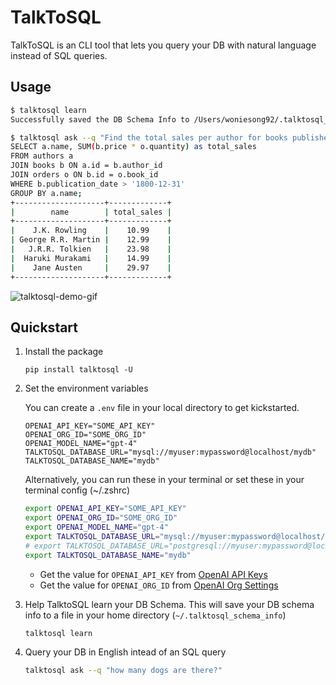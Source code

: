 # TalkToSQL

TalkToSQL is an CLI tool that lets you query your DB with natural language instead of SQL queries.

## Usage

```sh
$ talktosql learn
Successfully saved the DB Schema Info to /Users/woniesong92/.talktosql_schema_info

$ talktosql ask --q "Find the total sales per author for books published after the year 1800"
SELECT a.name, SUM(b.price * o.quantity) as total_sales
FROM authors a
JOIN books b ON a.id = b.author_id
JOIN orders o ON b.id = o.book_id
WHERE b.publication_date > '1800-12-31'
GROUP BY a.name;
+--------------------+-------------+
|        name        | total_sales |
+--------------------+-------------+
|    J.K. Rowling    |    10.99    |
| George R.R. Martin |    12.99    |
|   J.R.R. Tolkien   |    23.98    |
|  Haruki Murakami   |    14.99    |
|    Jane Austen     |    29.97    |
+--------------------+-------------+
```

![talktosql-demo-gif](https://user-images.githubusercontent.com/2935309/229308121-df48b64a-b54a-425c-a256-f86f33da332e.gif)

## Quickstart

1. Install the package

    ```
    pip install talktosql -U
    ```
2. Set the environment variables

    You can create a `.env` file in your local directory to get kickstarted.

    ```.env
    OPENAI_API_KEY="SOME_API_KEY"
    OPENAI_ORG_ID="SOME_ORG_ID"
    OPENAI_MODEL_NAME="gpt-4"
    TALKTOSQL_DATABASE_URL="mysql://myuser:mypassword@localhost/mydb"
    TALKTOSQL_DATABASE_NAME="mydb"
    ```

    Alternatively, you can run these in your terminal or set these in your terminal config (~/.zshrc)

    ```sh
    export OPENAI_API_KEY="SOME_API_KEY"
    export OPENAI_ORG_ID="SOME_ORG_ID"
    export OPENAI_MODEL_NAME="gpt-4"
    export TALKTOSQL_DATABASE_URL="mysql://myuser:mypassword@localhost/mydb"
    # export TALKTOSQL_DATABASE_URL="postgresql://myuser:mypassword@localhost/mydb"
    export TALKTOSQL_DATABASE_NAME="mydb"
    ```

    - Get the value for `OPENAI_API_KEY` from [OpenAI API Keys](https://platform.openai.com/account/api-keys)
    - Get the value for `OPENAI_ORG_ID` from [OpenAI Org Settings](https://platform.openai.com/account/org-settings)

3. Help TalktoSQL learn your DB Schema. This will save your DB schema info to a file in your home directory (`~/.talktosql_schema_info`)

    ```sh
    talktosql learn
    ```

4. Query your DB in English intead of an SQL query

    ```sh
    talktosql ask --q "how many dogs are there?"
    ```
